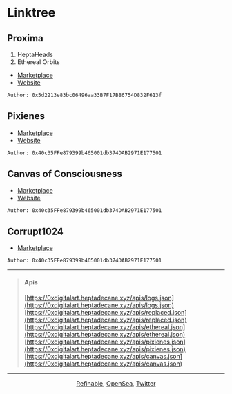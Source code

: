# Linktree

## Proxima
1. HeptaHeads
3. Ethereal Orbits  

- [Marketplace](https://app.refinable.com/profile/0x5d2213e83bc06496aa33B7F17B86754D832F613f?tab=for-sale)
- [Website](https://proxima.heptadecane.xyz)

`Author: 0x5d2213e83bc06496aa33B7F17B86754D832F613f`

## Pixienes
- [Marketplace](https://opensea.io/collection/pixienes)
- [Website](https://pixienes.heptadecane.xyz)

`Author: 0x40c35FFe879399b465001db374DAB2971E177501`

## Canvas of Consciousness
- [Marketplace](https://opensea.io/collection/canvasofconsciousness)
- [Website](https://c17h36.xyz)

`Author: 0x40c35FFe879399b465001db374DAB2971E177501`

## Corrupt1024
- [Marketplace](https://opensea.io/collection/corrupt1024)

`Author: 0x40c35FFe879399b465001db374DAB2971E177501`

<hr/>

> #### Apis
> [https://0xdigitalart.heptadecane.xyz/apis/logs.json](https://0xdigitalart.heptadecane.xyz/apis/logs.json)  
> [https://0xdigitalart.heptadecane.xyz/apis/replaced.json](https://0xdigitalart.heptadecane.xyz/apis/replaced.json)  
> [https://0xdigitalart.heptadecane.xyz/apis/ethereal.json](https://0xdigitalart.heptadecane.xyz/apis/ethereal.json)  
> [https://0xdigitalart.heptadecane.xyz/apis/pixienes.json](https://0xdigitalart.heptadecane.xyz/apis/pixienes.json)  
> [https://0xdigitalart.heptadecane.xyz/apis/canvas.json](https://0xdigitalart.heptadecane.xyz/apis/canvas.json)

<hr/>

<div align="center">
  <a href="https://app.refinable.com/profile/0x5d2213e83bc06496aa33B7F17B86754D832F613f?tab=all-items">Refinable</a>, 
  <a href="https://opensea.io/HeptaDecane">OpenSea</a>, 
  <a href="https://twitter.com/Hepta_Decane">Twitter</a>
</div>
